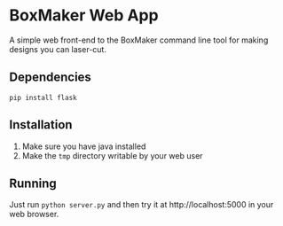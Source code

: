 BoxMaker Web App
================

A simple web front-end to the BoxMaker command line tool for making designs you can laser-cut.

Dependencies
------------

```
pip install flask
```

Installation
------------

1. Make sure you have java installed
2. Make the `tmp` directory writable by your web user

Running
-------

Just run `python server.py` and then try it at http://localhost:5000 in your web browser.
